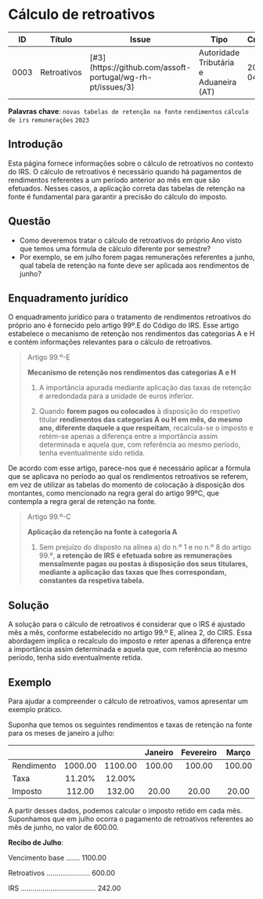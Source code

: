 # Cálculo de retroativos

<table><thead><tr><th>ID</th><th>Título</th><th data-type="content-ref">Issue</th><th>Tipo</th><th>Criado</th><th>Modificado</th></tr></thead><tbody><tr><td>0003</td><td>Retroativos</td><td>[#3](https://github.com/assoft-portugal/wg-rh-pt/issues/3)</td><td>Autoridade Tributária e Aduaneira (AT)</td><td>2023-04-05</td><td>2023-04-18</td></tr></tbody></table>

**Palavras chave**: `novas tabelas de retenção na fonte` `rendimentos` `cálculo de irs` `remunerações` `2023`

## Introdução

Esta página fornece informações sobre o cálculo de retroativos no contexto do IRS. O cálculo de retroativos é necessário quando há pagamentos de rendimentos referentes a um período anterior ao mês em que são efetuados. Nesses casos, a aplicação correta das tabelas de retenção na fonte é fundamental para garantir a precisão do cálculo do imposto.

## Questão

* Como deveremos tratar o cálculo de retroativos do próprio Ano visto que temos uma fórmula de cálculo diferente por semestre?
* Por exemplo, se em julho forem pagas remunerações referentes a junho, qual tabela de retenção na fonte deve ser aplicada aos rendimentos de junho?

## Enquadramento jurídico

O enquadramento jurídico para o tratamento de rendimentos retroativos do próprio ano é fornecido pelo artigo 99º.E do Código do IRS. Esse artigo estabelece o mecanismo de retenção nos rendimentos das categorias A e H e contém informações relevantes para o cálculo de retroativos.

> Artigo 99.º-E
> 
> **Mecanismo de retenção nos rendimentos das categorias A e H**
> 
> 1. A importância apurada mediante aplicação das taxas de retenção é arredondada para a unidade de euros inferior.
>
> 2. Quando **forem pagos ou colocados** à disposição do respetivo titular **rendimentos das categorias A ou H em mês, do mesmo ano, diferente daquele a que respeitam**, recalcula-se o imposto e retém-se apenas a diferença entre a importância assim determinada e aquela que, com referência ao mesmo período, tenha eventualmente sido retida.

De acordo com esse artigo, parece-nos que é necessário aplicar a fórmula que se aplicava no período ao qual os rendimentos retroativos se referem, em vez de utilizar as tabelas do momento de colocação à disposição dos montantes, como mencionado na regra geral do artigo 99ºC, que contempla a regra geral de retenção na fonte.

> Artigo 99.º-C
>
> **Aplicação da retenção na fonte à categoria A**
>
> 1. Sem prejuízo do disposto na alínea a) do n.º 1 e no n.º 8 do artigo 99.º, **a retenção de IRS é efetuada sobre as remunerações mensalmente pagas ou postas à disposição dos seus titulares, mediante a aplicação das taxas que lhes correspondam, constantes da respetiva tabela.**

## Solução

A solução para o cálculo de retroativos é considerar que o IRS é ajustado mês a mês, conforme estabelecido no artigo 99.º E, alínea 2, do CIRS. Essa abordagem implica o recalculo do imposto e reter apenas a diferença entre a importância assim determinada e aquela que, com referência ao mesmo período, tenha sido eventualmente retida.

## Exemplo

Para ajudar a compreender o cálculo de retroativos, vamos apresentar um exemplo prático.

Suponha que temos os seguintes rendimentos e taxas de retenção na fonte para os meses de janeiro a julho:

|            |         |         | **Janeiro** | **Fevereiro** | **Março** | **Abril** | **Maio** | **Junho** | **Julho** |
|:-----------|:-------:|:-------:|:-----------:|:-------------:|:---------:|:---------:|:--------:|:---------:|:---------:|
| Rendimento | 1000.00 | 1100.00 |      100.00 |        100.00 |    100.00 |    100.00 |   100.00 |    100.00 |   1100.00 |
| Taxa       |  11.20% |  12.00% |             |               |           |           |          |           |           |
| Imposto    |  112.00 |  132.00 |       20.00 |         20.00 |     20.00 |     20.00 |    20.00 |     20.00 |    122.00 |

A partir desses dados, podemos calcular o imposto retido em cada mês. Suponhamos que em julho ocorra o pagamento de retroativos referentes ao mês de junho, no valor de 600.00.

**Recibo de Julho**:

Vencimento base ....... 1100.00

Retroativos ...................... 600.00

IRS ...................................... 242.00
